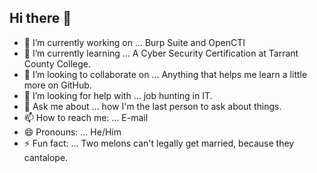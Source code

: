 ## Hi there 👋

- 🔭 I’m currently working on ... Burp Suite and OpenCTI
- 🌱 I’m currently learning ... A Cyber Security Certification at Tarrant County College.
- 👯 I’m looking to collaborate on ... Anything that helps me learn a little more on GitHub.
- 🤔 I’m looking for help with ... job hunting in IT.
- 💬 Ask me about ... how I'm the last person to ask about things.
- 📫 How to reach me: ... E-mail
- 😄 Pronouns: ... He/Him
- ⚡ Fun fact: ... Two melons can't legally get married, because they cantalope.
